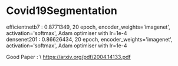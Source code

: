 # Covid19Segmentation
efficientnetb7 : 0.8771349, 20 epoch, encoder_weights='imagenet', activation='softmax', Adam optimiser with lr=1e-4 \
densenet201 : 0.86626434, 20 epoch, encoder_weights='imagenet', activation='softmax', Adam optimiser with lr=1e-4

Good Paper : \\
https://arxiv.org/pdf/2004.14133.pdf
